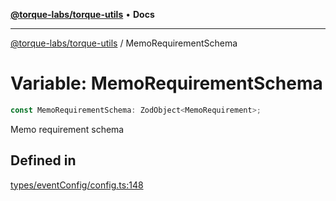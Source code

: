 [**@torque-labs/torque-utils**](../README.md) • **Docs**

***

[@torque-labs/torque-utils](../README.md) / MemoRequirementSchema

# Variable: MemoRequirementSchema

```ts
const MemoRequirementSchema: ZodObject<MemoRequirement>;
```

Memo requirement schema

## Defined in

[types/eventConfig/config.ts:148](https://github.com/torque-labs/torque-utils/blob/3bd29ca22f900f1cf2686f7f240bf82e15337207/types/eventConfig/config.ts#L148)
